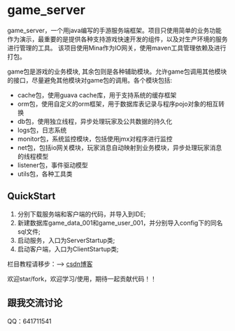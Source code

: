 # game_server
  game_server，一个用java编写的手游服务端框架。项目只使用简单的业务功能作为演示，最重要的是提供各种支持游戏快速开发的组件，以及对生产环境的服务进行管理的工具。
  该项目使用Mina作为IO网关，使用maven工具管理依赖及进行打包。  

  game包是游戏的业务模块, 其余包则是各种辅助模块。允许game包调用其他模块的接口，尽量避免其他模块对game包的调用。各个模块包括:
  * cache包，使用guava cache库，用于支持系统的缓存框架　　
  * orm包，使用自定义的orm框架，用于数据库表记录与程序pojo对象的相互转换　　　
  * db包，使用独立线程，异步处理玩家及公共数据的持久化　
  * logs包，日志系统　
  * monitor包，系统监控模块，包括使用jmx对程序进行监控 　　
  * net包，包括io网关模块，玩家消息自动映射到业务模块，异步处理玩家消息的线程模型　
  * listener包，事件驱动模型
  * utils包，各种工具类　　

  ## QuickStart  
  1. 分别下载服务端和客户端的代码，并导入到IDE;  
  2. 新建数据库game_data_001和game_user_001，并分别导入config下的同名sql文件;  
  3. 启动服务，入口为ServerStartup类;  
  4. 启动客户端，入口为ClientStartup类;


  栏目教程请移步：--> [csdn博客](http://blog.csdn.net/column/details/16043.html)

  欢迎star/fork，欢迎学习/使用，期待一起贡献代码！！

  ## 跟我交流讨论
  QQ：641711541
  
